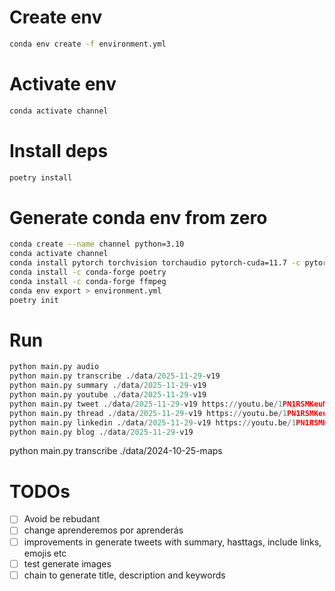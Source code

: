 # Create env

```sh
conda env create -f environment.yml
```

# Activate env

```sh
conda activate channel
```

# Install deps

```sh
poetry install
```

# Generate conda env from zero
```sh
conda create --name channel python=3.10
conda activate channel
conda install pytorch torchvision torchaudio pytorch-cuda=11.7 -c pytorch -c nvidia
conda install -c conda-forge poetry
conda install -c conda-forge ffmpeg
conda env export > environment.yml
poetry init

```

# Run
```py
python main.py audio
python main.py transcribe ./data/2025-11-29-v19
python main.py summary ./data/2025-11-29-v19
python main.py youtube ./data/2025-11-29-v19
python main.py tweet ./data/2025-11-29-v19 https://youtu.be/1PN1RSMKeuM "Developers"
python main.py thread ./data/2025-11-29-v19 https://youtu.be/1PN1RSMKeuM "Developers"
python main.py linkedin ./data/2025-11-29-v19 https://youtu.be/1PN1RSMKeuM "Developers" "text" "video"
python main.py blog ./data/2025-11-29-v19
``` 

python main.py transcribe ./data/2024-10-25-maps

# TODOs

- [ ] Avoid be rebudant
- [ ] change aprenderemos por aprenderás
- [ ] improvements in generate tweets with summary, hasttags, include links, emojis etc
- [ ] test generate images
- [ ] chain to generate title, description and keywords